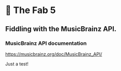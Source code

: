 # 🎵 The Fab 5

## Fiddling with the MusicBrainz API.

### MusicBrainz API documentation

https://musicbrainz.org/doc/MusicBrainz_API/

Just a test!
